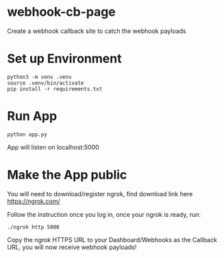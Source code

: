 # webhook-cb-page
Create a webhook callback site to catch the webhook payloads

# Set up Environment
```
python3 -m venv .venv
source .venv/bin/activate
pip install -r requirements.txt
```

# Run App
```
python app.py
```
App will listen on localhost:5000

# Make the App public
You will need to download/register ngrok, find download link here https://ngrok.com/

Follow the instruction once you log in, once your ngrok is ready, run:
```
./ngrok http 5000
```
Copy the ngrok HTTPS URL to your Dashboard/Webhooks as the Callback URL, you will now receive webhook payloads!
